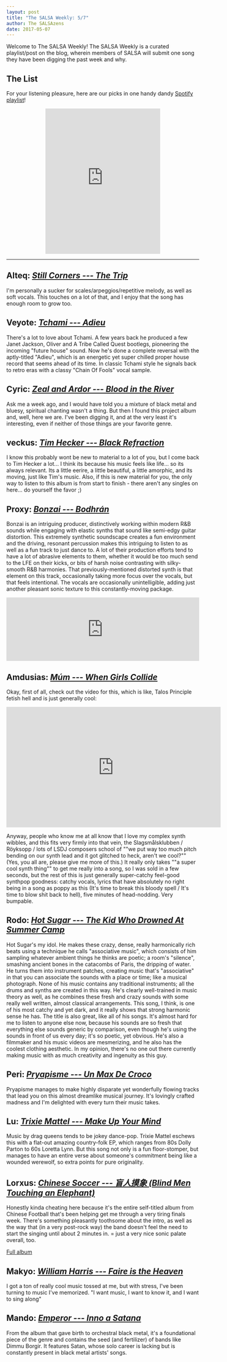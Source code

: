 ```yaml
---
layout: post
title: "The SALSA Weekly: 5/7"
author: The SALSAzens
date: 2017-05-07
---
```


<style>
iframe { margin: 0 auto; display: block; }
</style>

Welcome to The SALSA Weekly! The SALSA Weekly is a curated playlist/post on the blog, wherein members of SALSA will submit one song they have been digging the past week and why.

## The List

For your listening pleasure, here are our picks in one handy dandy [Spotify playlist](https://open.spotify.com/user/forneuslex/playlist/0ywCUtbkTV99owrMnxf3Ic)!

<iframe src="https://embed.spotify.com/?uri=spotify%3Auser%3Aforneuslex%3Aplaylist%3A0ywCUtbkTV99owrMnxf3Ic" width="300" height="380" frameborder="0" allowtransparency="true"></iframe>

-----

## Alteq: [*Still Corners --- The Trip*](https://open.spotify.com/track/2BCFf69uK4HL8eOubSSrHm)

I'm personally a sucker for scales/arpeggios/repetitive melody, as well as soft vocals. This touches on a lot of that, and I enjoy that the song has enough room to grow too.

## Veyote: [*Tchami --- Adieu*](https://open.spotify.com/track/3de3pLWU48fpTNlSuM6tyR)

There's a lot to love about Tchami. A few years back he produced a few Janet Jackson, Oliver and A Tribe Called Quest bootlegs, pioneering the incoming "future house" sound. Now he's done a complete reversal with the aptly-titled "Adieu", which is an energetic yet super chilled proper house record that seems ahead of its time. In classic Tchami style he signals back to retro eras with a classy "Chain Of Fools" vocal sample.

## Cyric: [*Zeal and Ardor --- Blood in the River*](https://open.spotify.com/track/3de3pLWU48fpTNlSuM6tyR)

Ask me a week ago, and I would have told you a mixture of black metal and bluesy, spiritual chanting wasn't a thing. But then I found this project album and, well, here we are. I've been digging it, and at the very least it's interesting, even if neither of those things are your favorite genre.

## veckus: [*Tim Hecker --- Black Refraction*](https://open.spotify.com/track/4FTPWFrUzsZUYvIC1VSBxU)

I know this probably wont be new to material to a lot of you, but I come back to Tim Hecker a lot... I think its because his music feels like life... so its always relevant. Its a little eerire, a little beautiful, a little amorphic, and its moving, just like Tim's music. Also, if this is new material for you, the only way to listen to this album is from start to finish - there aren't any singles on here... do yourself the favor ;)

## Proxy: [*Bonzai --- Bodhrán*](https://soundcloud.com/b_o_n_z_a_i/bodhran-1)

Bonzai is an intriguing producer, distinctively working within modern R&B sounds while engaging with elastic synths that sound like semi-edgy guitar distortion.  This extremely synthetic soundscape creates a fun environment and the driving, resonant percussion makes this intriguing to listen to as well as a fun track to just dance to.  A lot of their production efforts tend to have a lot of abrasive elements to them, whether it would be too much send to the LFE on their kicks, or bits of harsh noise contrasting with silky-smooth R&B harmonies.  That previously-mentioned distorted synth is that element on this track, occasionally taking more focus over the vocals, but that feels intentional.  The vocals are occasionally unintelligible, adding just another pleasant sonic texture to this constantly-moving package.

<iframe width="100%" height="166" scrolling="no" frameborder="no" src="https://w.soundcloud.com/player/?url=https%3A//api.soundcloud.com/tracks/286551563&amp;color=ff5500&amp;auto_play=false&amp;hide_related=false&amp;show_comments=true&amp;show_user=true&amp;show_reposts=false"></iframe>

## Amdusias: [*Múm --- When Girls Collide*](https://open.spotify.com/track/7jMuXuhCfls17qg16Cy5cA)

Okay, first of all, check out the video for this, which is like, Talos Principle fetish hell and is just generally cool:

<iframe width="560" height="315" src="https://www.youtube.com/embed/4YzmcW8ZwWc" frameborder="0" allowfullscreen></iframe>

Anyway, people who know me at all know that I love my complex synth wibbles, and this fits very firmly into that vein, the Slagsmålsklubben / Röyksopp / lots of LSDJ composers school of ""we put way too much pitch bending on our synth lead and it got glitched to heck, aren't we cool?"" (Yes, you all are, please give me more of this.) It really only takes ""a super cool synth thing"" to get me really into a song, so I was sold in a few seconds, but the rest of this is just generally super-catchy feel-good synthpop goodness: catchy vocals, lyrics that have absolutely no right being in a song as poppy as this (It's time to break this bloody spell / It's time to blow shit back to hell), five minutes of head-nodding. Very bumpable.

## Rodo: [*Hot Sugar --- The Kid Who Drowned At Summer Camp*](https://open.spotify.com/track/6xeCp1w8ODHFoHqEa0YSKh)

Hot Sugar's my idol. He makes these crazy, dense, really harmonically rich beats using a technique he calls "associative music", which consists of him sampling whatever ambient things he thinks are poetic; a room's "silence", smashing ancient bones in the catacombs of Paris, the dripping of water. He turns them into instrument patches, creating music that's "associative" in that you can associate the sounds with a place or time; like a musical photograph. None of his music contains any traditional instruments; all the drums and synths are created in this way. He's clearly well-trained in music theory as well, as he combines these fresh and crazy sounds with some really well written, almost classical arrangements. This song, I think, is one of his most catchy and yet dark, and it really shows that strong harmonic sense he has. The title is also great, like all of his songs. It's almost hard for me to listen to anyone else now, because his sounds are so fresh that everything else sounds generic by comparison, even though he's using the sounds in front of us every day; it's so poetic, yet obvious. He's also a filmmaker and his music videos are mesmerizing, and he also has the coolest clothing aesthetic. In my opinion, there's no one out there currently making music with as much creativity and ingenuity as this guy.

## Peri: [*Pryapisme --- Un Max De Croco*](https://open.spotify.com/track/7sG5Rdd0w7CCIuIDFzLIXQ)

Pryapisme manages to make highly disparate yet wonderfully flowing tracks that lead you on this almost dreamlike musical journey. It's lovingly crafted madness and I'm delighted with every turn their music takes.

## Lu: [*Trixie Mattel --- Make Up Your Mind*](https://open.spotify.com/track/3ihxhLPBvQd2EGGGAqfrlC)

Music by drag queens tends to be jokey dance-pop. Trixie Mattel eschews this with a flat-out amazing country-folk EP, which ranges from 80s Dolly Parton to 60s Loretta Lynn. But this song not only is a fun floor-stomper, but manages to have an entire verse about someone's commitment being like a wounded werewolf, so extra points for pure originality.

## Lorxus: [*Chinese Soccer --- 盲人摸象 (Blind Men Touching an Elephant)*](https://youtu.be/tsR8QDP46xg?t=53m40s)

Honestly kinda cheating here because it's the entire self-titled album from Chinese Football that's been helping get me through a very tiring finals week. There's something pleasantly toothsome about the intro, as well as the way that (in a very post-rock way) the band doesn't feel the need to start the singing until about 2 minutes in. = just a very nice sonic palate overall, too.

[Full album](https://youtu.be/tsR8QDP46xg)

## Makyo: [*William Harris --- Faire is the Heaven*](https://open.spotify.com/track/3uhkOBAyzEkg3FJCRWBMYN)

I got a ton of really cool music tossed at me, but with stress, I've been turning to music I've memorized. "I want music, I want to know it, and I want to sing along"

## Mando: [*Emperor --- Inno a Satana*](https://open.spotify.com/track/54ZHd1wvjOKNpK551g6sQQ)

From the album that gave birth to orchestral black metal, it's a foundational piece of the genre and contains the seed (and fertilizer) of bands like Dimmu Borgir. It features Satan, whose solo career is lacking but is constantly present in black metal artists' songs.
